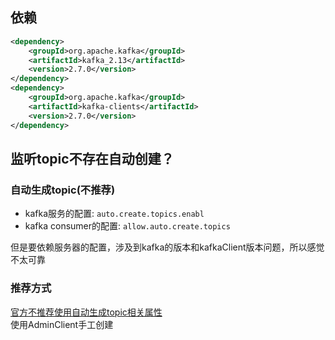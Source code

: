 ## 依赖
```pom.xml
<dependency>
    <groupId>org.apache.kafka</groupId>
    <artifactId>kafka_2.13</artifactId>
    <version>2.7.0</version>
</dependency>
<dependency>
    <groupId>org.apache.kafka</groupId>
    <artifactId>kafka-clients</artifactId>
    <version>2.7.0</version>
</dependency>
```

## 监听topic不存在自动创建？  
### 自动生成topic(不推荐)
- kafka服务的配置: `auto.create.topics.enabl`
- kafka consumer的配置: `allow.auto.create.topics`

但是要依赖服务器的配置，涉及到kafka的版本和kafkaClient版本问题，所以感觉不太可靠

### 推荐方式
[官方不推荐使用自动生成topic相关属性](https://cwiki.apache.org/confluence/display/KAFKA/KIP-487%3A+Client-side+Automatic+Topic+Creation+on+Producer)  
使用AdminClient手工创建  


